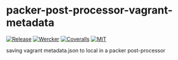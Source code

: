 packer-post-processor-vagrant-metadata
======================================

[![Release](https://img.shields.io/github/release/YOwatari/packer-post-processor-vagrant-metadata.svg?style=flat)][release] [![Wercker](https://app.wercker.com/status/3410e7e6435e834db347a499123da6df/s/master)][wercker] [![Coveralls](https://coveralls.io/repos/github/YOwatari/packer-post-processor-vagrant-metadata/badge.svg?branch=master)][coveralls] [![MIT](http://img.shields.io/badge/license-MIT-blue.svg?style=flat)][license]

[release]: https://github.com/YOwatari/packer-post-processor-vagrant-metadata/releases/latest
[wercker]: https://app.wercker.com/project/bykey/3410e7e6435e834db347a499123da6df
[license]: https://github.com/YOwatari/packer-post-processor-vagrant-metadata/blob/master/LICENSE
[coveralls]: https://coveralls.io/github/YOwatari/packer-post-processor-vagrant-metadata?branch=master

saving vagrant metadata.json to local in a packer post-processor

